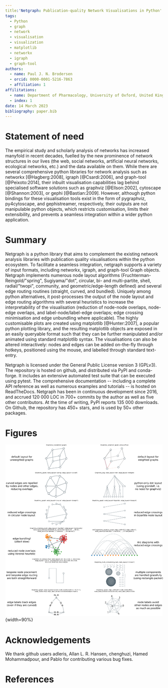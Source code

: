 ```yaml
---
title:'Netgraph: Publication-quality Network Visualisations in Python'
tags:
  - Python
  - graph
  - network
  - visualisation
  - visualization
  - matplotlib
  - networkx
  - igraph
  - graph-tool
authors:
  - name: Paul J. N. Brodersen
  - orcid: 0000-0001-5216-7863
  - affiliation: 1
affilitations:
  - name: Department of Pharmacology, University of Oxford, United Kingdom
  - index: 1
date: 14 March 2023
bibliography: paper.bib
---
```


# Statement of need

The empirical study and scholarly analysis of networks has increased manyfold in recent decades, fuelled by the new prominence of network structures in our lives (the web, social networks, artificial neural networks, ecological networks, etc.) and the data available on them. While there are several comprehensive python libraries for network analysis such as networkx [@Hagberg:2008], igraph [@Csardi:2006], and graph-tool [@Peixoto:2014], their inbuilt visualisation capabilities lag behind specialised software solutions such as graphviz [@Ellson:2002], cytoscape [@Shannon:2003], or gephi [@Bastian:2009]. However, although python bindings for these visualisation tools exist in the form of pygraphviz, py4cytoscape, and gephistreamer, respectively, their outputs are not manipulable python objects, which restricts customisation, limits their extensibility, and prevents a seamless integration within a wider python application.

# Summary

Netgraph is a python library that aims to complement the existing network analysis libraries with publication quality visualisations within the python ecosystem. To facilitate a seamless integration, netgraph supports a variety of input formats, including networkx, igraph, and graph-tool Graph objects. Netgraph implements numerous node layout algorithms (Fruchterman-Reingold/"spring", Sugiyama/"dot", circular, bi- and multi-partite, shell, radial/"twopi", community, and geometric/edge-length defined) and several edge routing routines (straight, curved, and bundled). Uniquely among python alternatives, it post-processes the output of the node layout and edge routing algorithms with several heuristics to increase the interpretability of the visualisation (reduction of node-node overlaps, node-edge overlaps, and label-node/label-edge overlaps; edge crossing minimisation and edge unbundling where applicable). The highly customisable plots are created using matplotlib [@Hunter:2007], a popular python plotting library, and the resulting matplotlib objects are exposed in an easily queryable format such that they can be further manipulated and/or animated using standard matplotlib syntax. The visualisations can also be altered interactively: nodes and edges can be added on-the-fly through hotkeys, positioned using the mouse, and labelled through standard text-entry.

Netgraph is licensed under the General Public License version 3 (GPLv3). The repository is hosted on github, and distributed via PyPI and conda-forge. It includes an extensive automated test suite that can be executed using pytest. The comprehensive documentation -- including a complete API reference as well as numerous examples and tutorials -- is hosted on ReadTheDocs. Netgraph has been in continuous development since 2016, and accrued 120 000 LOC in 700+ commits by the author as well as five other contributors. At the time of writing, PyPI reports 135 000 downloads. On Github, the repository has 450+ stars, and is used by 50+ other packages.

# Figures

![Example visualisations](gallery_portrait.png){width=90%}

# Acknowledgements

We thank github users adleris, Allan L. R. Hansen, chenghuzi, Hamed Mohammadpour, and Pablo for contributing various bug fixes.

# References
